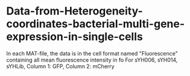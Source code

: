 # Data-from-Heterogeneity-coordinates-bacterial-multi-gene-expression-in-single-cells

In each MAT-file, the data is in the cell format named "Fluorescence" containing all mean fluorescence intensity in fo
For sYH006, sYH014, sYHLib, 
Column 1: GFP, Column 2: mCherry
